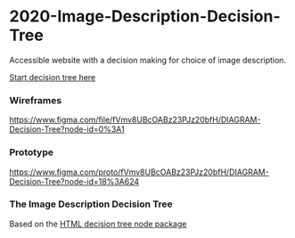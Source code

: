 # 2020-Image-Description-Decision-Tree

Accessible website with a decision making for choice of image description.

[Start decision tree here](https://diagram-codesprint.github.io/2020-Image-Description-Decision-Tree/tree.html)

### Wireframes

https://www.figma.com/file/fVmv8UBcOABz23PJz20bfH/DIAGRAM-Decision-Tree?node-id=0%3A1

### Prototype

https://www.figma.com/proto/fVmv8UBcOABz23PJz20bfH/DIAGRAM-Decision-Tree?node-id=18%3A624

### The Image Description Decision Tree

Based on the [HTML decision tree node package](https://www.npmjs.com/package/html-decision-tree)
